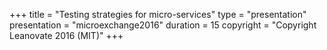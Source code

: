 +++
title = "Testing strategies for micro-services"
type = "presentation"
presentation = "microexchange2016"
duration = 15
copyright = "Copyright Leanovate 2016 (MIT)"
+++
